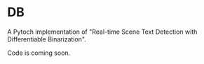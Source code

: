 # DB
A Pytoch implementation of "Real-time Scene Text Detection with Differentiable Binarization".

Code is coming soon.
